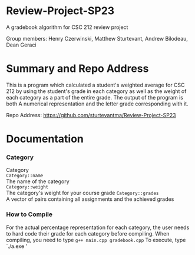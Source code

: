 # Review-Project-SP23
A gradebook algorithm for CSC 212 review project

Group members:
Henry Czerwinski,
Matthew Sturtevant,
Andrew Bilodeau,
Dean Geraci

# Summary and Repo Address

This is a program which calculated a student's weighted average for CSC 212 by using the student's grade in each
category as well as the weight of each category as a part of the entire grade. The output of the program is both
A numerical representation and the letter grade corresponding with it.

Repo Address: https://github.com/sturtevantma/Review-Project-SP23

# Documentation


### Category
Category   
`Category::name`  
The name of the category  
`Category::weight`  
The category's weight for your course grade 
`Category::grades`  
A vector of pairs containing all assignments and the achieved grades  

### How to Compile
For the actual percentage representation for each category, the user needs to hard code their grade for each category before compiling.
When compiling, you need to type `g++ main.cpp gradebook.cpp`
To execute, type `./a.exe <file name>'
